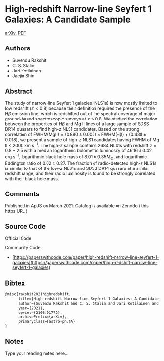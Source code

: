
# High-redshift Narrow-line Seyfert 1 Galaxies: A Candidate Sample

[arXiv](https://arxiv.org/abs/2106.01772), [PDF](https://arxiv.org/pdf/2106.01772.pdf)

## Authors

- Suvendu Rakshit
- C. S. Stalin
- Jari Kotilainen
- Jaejin Shin

## Abstract

The study of narrow-line Seyfert 1 galaxies (NLS1s) is now mostly limited to low redshift ($z<0.8$) because their definition requires the presence of the H$\beta$ emission line, which is redshifted out of the spectral coverage of major ground-based spectroscopic surveys at $z>0.8$. We studied the correlation between the properties of H$\beta$ and Mg II lines of a large sample of SDSS DR14 quasars to find high-$z$ NLS1 candidates. Based on the strong correlation of $\mathrm{FWHM(MgII)=(0.880\pm 0.005) \times FWHM(H\beta)+ (0.438\pm0.018)}$, we present a sample of high-$z$ NLS1 candidates having FWHM of Mg II $<$ 2000 km s$^{-1}$. The high-$z$ sample contains 2684 NLS1s with redshift $z=0.8-2.5$ with a median logarithmic bolometric luminosity of $46.16\pm0.42$ erg s$^{-1}$, logarithmic black hole mass of $8.01\pm0.35 M_{\odot}$, and logarithmic Eddington ratio of $0.02\pm0.27$. The fraction of radio-detected high-$z$ NLS1s is similar to that of the low-$z$ NLS1s and SDSS DR14 quasars at a similar redshift range, and their radio luminosity is found to be strongly correlated with their black hole mass.

## Comments

Published in ApJS on March 2021. Catalog is available on Zenodo ( this https URL )

## Source Code

Official Code



Community Code

- [https://paperswithcode.com/paper/high-redshift-narrow-line-seyfert-1-galaxies](https://paperswithcode.com/paper/high-redshift-narrow-line-seyfert-1-galaxies)

## Bibtex

```tex
@misc{rakshit2021highredshift,
      title={High-redshift Narrow-line Seyfert 1 Galaxies: A Candidate Sample}, 
      author={Suvendu Rakshit and C. S. Stalin and Jari Kotilainen and Jaejin Shin},
      year={2021},
      eprint={2106.01772},
      archivePrefix={arXiv},
      primaryClass={astro-ph.GA}
}
```

## Notes

Type your reading notes here...


